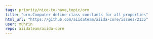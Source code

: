 ```yaml
---
tags: priority/nice-to-have,topic/orm
title: "orm.Computer define class constants for all properties"
html_url: "https://github.com/aiidateam/aiida-core/issues/2135"
user: muhrin
repo: aiidateam/aiida-core
---
```


